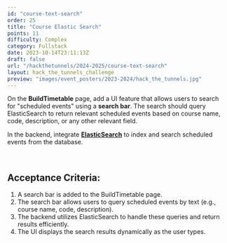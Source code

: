 ```yaml
---
id: "course-text-search"
order: 25
title: "Course Elastic Search"
points: 11
difficulty: Complex
category: Fullstack
date: 2023-10-14T23:11:13Z
draft: false
url: "/hackthetunnels/2024-2025/course-text-search"
layout: hack_the_tunnels_challenge
preview: "images/event_posters/2023-2024/hack_the_tunnels.jpg"
---
```


On the **BuildTimetable** page, add a UI feature that allows users to search for "scheduled events" using a **search bar**. The search should query ElasticSearch to return relevant scheduled events based on course name, code, description, or any other relevant field.

In the backend, integrate [**ElasticSearch**](https://www.elastic.co/guide/en/elasticsearch/reference/7.17/brew.html) to index and search scheduled events from the database.

<br/>

## Acceptance Criteria:

1. A search bar is added to the BuildTimetable page.
2. The search bar allows users to query scheduled events by text (e.g., course name, code, description).
3. The backend utilizes ElasticSearch to handle these queries and return results efficiently.
4. The UI displays the search results dynamically as the user types.
